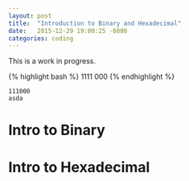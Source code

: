 ```yaml
---
layout: post
title:  "Introduction to Binary and Hexadecimal"
date:   2015-12-29 19:00:25 -0800
categories: coding
---
```


This is a work in progress.

{% highlight bash %}
1111
000
{% endhighlight %}

```
111000
asda
```


Intro to Binary
===

Intro to Hexadecimal
===
